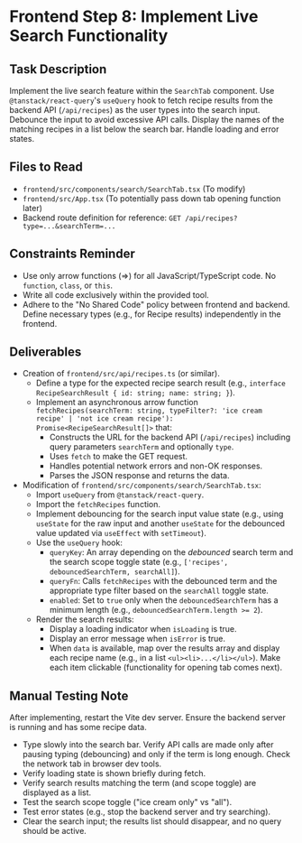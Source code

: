 # Frontend Step 8: Implement Live Search Functionality

## Task Description
Implement the live search feature within the `SearchTab` component. Use `@tanstack/react-query`'s `useQuery` hook to fetch recipe results from the backend API (`/api/recipes`) as the user types into the search input. Debounce the input to avoid excessive API calls. Display the names of the matching recipes in a list below the search bar. Handle loading and error states.

## Files to Read
*   `frontend/src/components/search/SearchTab.tsx` (To modify)
*   `frontend/src/App.tsx` (To potentially pass down tab opening function later)
*   Backend route definition for reference: `GET /api/recipes?type=...&searchTerm=...`

## Constraints Reminder
*   Use only arrow functions (=>) for all JavaScript/TypeScript code. No `function`, `class`, or `this`.
*   Write all code exclusively within the provided tool.
*   Adhere to the "No Shared Code" policy between frontend and backend. Define necessary types (e.g., for Recipe results) independently in the frontend.

## Deliverables
*   Creation of `frontend/src/api/recipes.ts` (or similar).
    *   Define a type for the expected recipe search result (e.g., `interface RecipeSearchResult { id: string; name: string; }`).
    *   Implement an asynchronous arrow function `fetchRecipes(searchTerm: string, typeFilter?: 'ice cream recipe' | 'not ice cream recipe'): Promise<RecipeSearchResult[]>` that:
        *   Constructs the URL for the backend API (`/api/recipes`) including query parameters `searchTerm` and optionally `type`.
        *   Uses `fetch` to make the GET request.
        *   Handles potential network errors and non-OK responses.
        *   Parses the JSON response and returns the data.
*   Modification of `frontend/src/components/search/SearchTab.tsx`:
    *   Import `useQuery` from `@tanstack/react-query`.
    *   Import the `fetchRecipes` function.
    *   Implement debouncing for the search input value state (e.g., using `useState` for the raw input and another `useState` for the debounced value updated via `useEffect` with `setTimeout`).
    *   Use the `useQuery` hook:
        *   `queryKey`: An array depending on the *debounced* search term and the search scope toggle state (e.g., `['recipes', debouncedSearchTerm, searchAll]`).
        *   `queryFn`: Calls `fetchRecipes` with the debounced term and the appropriate type filter based on the `searchAll` toggle state.
        *   `enabled`: Set to `true` only when the `debouncedSearchTerm` has a minimum length (e.g., `debouncedSearchTerm.length >= 2`).
    *   Render the search results:
        *   Display a loading indicator when `isLoading` is true.
        *   Display an error message when `isError` is true.
        *   When `data` is available, map over the results array and display each recipe name (e.g., in a list `<ul><li>...</li></ul>`). Make each item clickable (functionality for opening tab comes next).

## Manual Testing Note
After implementing, restart the Vite dev server. Ensure the backend server is running and has some recipe data.
*   Type slowly into the search bar. Verify API calls are made only after pausing typing (debouncing) and only if the term is long enough. Check the network tab in browser dev tools.
*   Verify loading state is shown briefly during fetch.
*   Verify search results matching the term (and scope toggle) are displayed as a list.
*   Test the search scope toggle ("ice cream only" vs "all").
*   Test error states (e.g., stop the backend server and try searching).
*   Clear the search input; the results list should disappear, and no query should be active.
